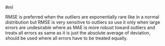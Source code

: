 #ml

RMSE is preferred when the outliers are exponentially rare like in a normal distribution but RMSE is very sensitive to outliers so use it only when large errors are undesirable where as MAE is more robust toward outliers and treats all errors as same as it is just the absolute average of deviation, should be used where all errors have to be treated equally.
